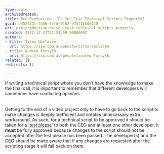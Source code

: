 ```yaml
---
type: rule
archivedreason: 
title: Pre-Production - Do You Test Technical Scripts Properly?
guid: d452423c-7b06-4efd-9152-e73f118de120
uri: pre-production-do-you-test-technical-scripts-properly
created: 2012-12-23T22:51:59.0000000Z
authors:
- title: Titus Maclaren
  url: https://ssw.com.au/people/titus-maclaren
- title: Andrew Forsyth
  url: https://ssw.com.au/people/andrew-forsyth
related: []
redirects: []

---
```



​If&#160;writing a&#160;technical script where you don't have the knowledge to make the final call, it is important to remember that different developers will sometimes have conflicting opinions.<br>
<br><excerpt class='endintro'></excerpt><br>
Getting to the end of a video project only to have to go back to the script to make changes is deeply inefficient and creates unnecessary​ extra workaround.&#160;​As such, for a&#160;technical script to be approved it should&#160;be taken for a <a href="https&#58;//www.google.com.au/url?sa=t&amp;rct=j&amp;q=&amp;esrc=s&amp;source=web&amp;cd=1&amp;cad=rja&amp;ved=0CDcQFjAA&amp;url=http&#58;//rules.ssw.com.au/Management/RulesToSuccessfulProjects/Pages/InternalTestPlease.aspx&amp;ei=_YvXUOvvLq-ZiQe21IBI&amp;usg=AFQjCNFCvf1Fg4rAXkivAT8ircMkrY2mkA&amp;sig2=TOeezHY66VWEQDubqLtCJQ&amp;bvm=bv.1355534169%2cd.aGc">'test please'</a>&#160;to both the CEO&#160;and at least one other developer. It <strong>must </strong>be fully approved because changes to the script&#160;should not be accepted after the test please has been passed.&#160;The developer(s) and the CEO&#160;should be made aware that if any changes are requested after the scripting stage it will fall back on them.


